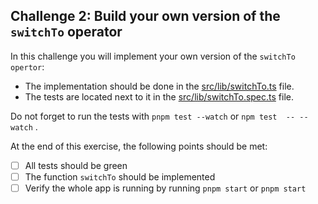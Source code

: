 ## Challenge 2: Build your own version of the `switchTo` operator

In this challenge you will implement your own version of the `switchTo opertor`:
- The implementation should be done in the [src/lib/switchTo.ts](../src/lib/switchTo.ts) file.
- The tests are located next to it in the [src/lib/switchTo.spec.ts](../src/lib/switchTo.spec.ts) file. 

Do not forget to run the tests with `pnpm test --watch` or `npm test  -- --watch` . 

At the end of this exercise, the following points should be met:
- [ ] All tests should be green
- [ ] The function `switchTo` should be implemented
- [ ] Verify the whole app is running by running `pnpm start` or `pnpm start`